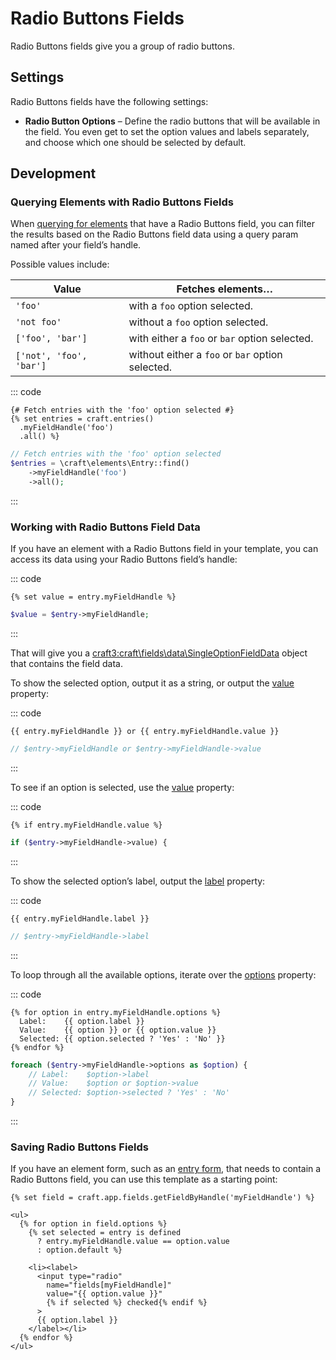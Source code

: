 # Radio Buttons Fields

Radio Buttons fields give you a group of radio buttons.

## Settings

Radio Buttons fields have the following settings:

* **Radio Button Options** – Define the radio buttons that will be available in the field. You even get to set the option values and labels separately, and choose which one should be selected by default.

## Development

### Querying Elements with Radio Buttons Fields

When [querying for elements](element-queries.md) that have a Radio Buttons field, you can filter the results based on the Radio Buttons field data using a query param named after your field’s handle.

Possible values include:

| Value | Fetches elements…
| - | -
| `'foo'` | with a `foo` option selected.
| `'not foo'` | without a `foo` option selected.
| `['foo', 'bar']` | with either a `foo` or `bar` option selected.
| `['not', 'foo', 'bar']` | without either a `foo` or `bar` option selected.

::: code
```twig
{# Fetch entries with the 'foo' option selected #}
{% set entries = craft.entries()
  .myFieldHandle('foo')
  .all() %}
```
```php
// Fetch entries with the 'foo' option selected
$entries = \craft\elements\Entry::find()
    ->myFieldHandle('foo')
    ->all();
```
:::

### Working with Radio Buttons Field Data

If you have an element with a Radio Buttons field in your template, you can access its data using your Radio Buttons field’s handle:

::: code
```twig
{% set value = entry.myFieldHandle %}
```
```php
$value = $entry->myFieldHandle;
```
:::

That will give you a <craft3:craft\fields\data\SingleOptionFieldData> object that contains the field data.

To show the selected option, output it as a string, or output the [value](craft3:craft\fields\data\SingleOptionFieldData::$value) property:

::: code
```twig
{{ entry.myFieldHandle }} or {{ entry.myFieldHandle.value }}
```
```php
// $entry->myFieldHandle or $entry->myFieldHandle->value
```
:::

To see if an option is selected, use the [value](craft3:craft\fields\data\SingleOptionFieldData::$value) property:

::: code
```twig
{% if entry.myFieldHandle.value %}
```
```php
if ($entry->myFieldHandle->value) {
```
:::

To show the selected option’s label, output the [label](craft3:craft\fields\data\SingleOptionFieldData::$label) property:

::: code
```twig
{{ entry.myFieldHandle.label }}
```
```php
// $entry->myFieldHandle->label
```
:::

To loop through all the available options, iterate over the [options](craft3:craft\fields\data\SingleOptionFieldData::getOptions()) property:

::: code
```twig
{% for option in entry.myFieldHandle.options %}
  Label:    {{ option.label }}
  Value:    {{ option }} or {{ option.value }}
  Selected: {{ option.selected ? 'Yes' : 'No' }}
{% endfor %}
```
```php
foreach ($entry->myFieldHandle->options as $option) {
    // Label:    $option->label
    // Value:    $option or $option->value
    // Selected: $option->selected ? 'Yes' : 'No'
}
```
:::

### Saving Radio Buttons Fields

If you have an element form, such as an [entry form](https://craftcms.com/knowledge-base/entry-form), that needs to contain a Radio Buttons field, you can use this template as a starting point:

```twig
{% set field = craft.app.fields.getFieldByHandle('myFieldHandle') %}

<ul>
  {% for option in field.options %}
    {% set selected = entry is defined
      ? entry.myFieldHandle.value == option.value
      : option.default %}

    <li><label>
      <input type="radio"
        name="fields[myFieldHandle]"
        value="{{ option.value }}"
        {% if selected %} checked{% endif %}
      >
      {{ option.label }}
    </label></li>
  {% endfor %}
</ul>
```

